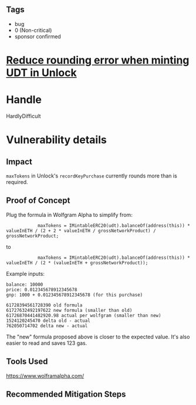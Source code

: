 ## Tags

- bug
- 0 (Non-critical)
- sponsor confirmed

# [Reduce rounding error when minting UDT in Unlock](https://github.com/code-423n4/2021-11-unlock-findings/issues/131) 

# Handle

HardlyDifficult


# Vulnerability details

## Impact
`maxTokens` in Unlock's `recordKeyPurchase` currently rounds more than is required.

## Proof of Concept
Plug the formula in Wolfgram Alpha to simplify from:

```
            maxTokens = IMintableERC20(udt).balanceOf(address(this)) * valueInETH / (2 + 2 * valueInETH / grossNetworkProduct) / grossNetworkProduct;
```

to
```
            maxTokens = IMintableERC20(udt).balanceOf(address(this)) * valueInETH / (2 * (valueInETH + grossNetworkProduct));
```

Example inputs:
```
balance: 10000
price: 0.012345678912345678
gnp: 1000 + 0.012345678912345678 (for this purchase)

61728394561728390 old formula
61727632492197622 new formula (smaller than old)
61726870441482920.98 actual per wolfgram (smaller than new)
1524120245470 delta old - actual
762050714702 delta new - actual
```

The "new" formula proposed above is closer to the expected value. It's also easier to read and saves 123 gas.

## Tools Used
https://www.wolframalpha.com/

## Recommended Mitigation Steps

